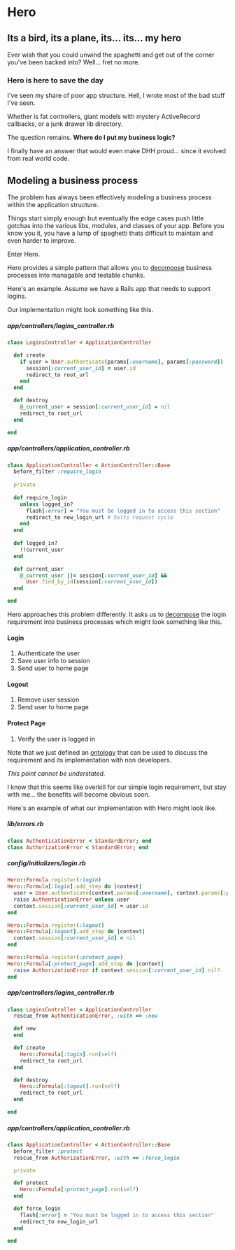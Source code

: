 # Hero

## Its a bird, its a plane, its... its... my hero

Ever wish that you could unwind the spaghetti and get out of the corner you've been backed into?
Well... fret no more.

### Hero is here to save the day

I've seen my share of poor app structure. 
Hell, I wrote most of the bad stuff I've seen.

Whether is fat controllers, giant models with mystery ActiveRecord callbacks, or a junk drawer lib directory.

The question remains. **Where do I put my business logic?**

I finally have an answer that would even make DHH proud... 
since it evolved from real world code.

## Modeling a business process

The problem has always been effectively modeling a business process within the application structure.

Things start simply enough but eventually the edge cases push little gotchas into
the various libs, modules, and classes of your app. Before you know you it,
you have a lump of spaghetti thats difficult to maintain and even harder to improve.

Enter Hero.

Hero provides a simple pattern that allows you to 
[decompose](http://en.wikipedia.org/wiki/Decomposition_(computer_science)) 
business processes into managable and testable chunks.

Here's an example. 
Assume we have a Rails app that needs to support logins. 

Our implementation might look something like this.

##### app/controllers/logins_controller.rb
```ruby
class LoginsController < ApplicationController

  def create
    if user = User.authenticate(params[:username], params[:password])
      session[:current_user_id] = user.id
      redirect_to root_url
    end
  end

  def destroy
    @_current_user = session[:current_user_id] = nil
    redirect_to root_url
  end

end
```

##### app/controllers/application_controller.rb
```ruby
class ApplicationController < ActionController::Base
  before_filter :require_login
 
  private
 
  def require_login
    unless logged_in?
      flash[:error] = "You must be logged in to access this section"
      redirect_to new_login_url # halts request cycle
    end
  end
 
  def logged_in?
    !!current_user
  end

  def current_user
    @_current_user ||= session[:current_user_id] &&
      User.find_by_id(session[:current_user_id])
  end

end
```

Hero approaches this problem differently. 
It asks us to [decompose](http://en.wikipedia.org/wiki/Decomposition_(computer_science)) 
the login requirement into business processes which might look something like this.

#### Login

1. Authenticate the user
1. Save user info to session
1. Send user to home page

#### Logout

1. Remove user session
1. Send user to home page

#### Protect Page

1. Verify the user is logged in

Note that we just defined an [ontology](http://en.wikipedia.org/wiki/Process_ontology) 
that can be used to discuss the requirement and its implementation with non developers.

*This point cannot be understated.*

I know that this seems like overkill for our simple login requirement, 
but stay with me... the benefits will become obvious soon.

Here's an example of what our implementation with Hero might look like.

##### lib/errors.rb
```ruby
class AuthenticationError < StandardError; end
class AuthorizationError < StandardError; end
```

##### config/initializers/login.rb
```ruby
Hero::Formula.register(:login)
Hero::Formula[:login].add_step do |context|
  user = User.authenticate(context.params[:username], context.params[:password])
  raise AuthenticationError unless user
  context.session[:current_user_id] = user.id
end

Hero::Formula.register(:logout)
Hero::Formula[:logout].add_step do |context|
  context.session[:current_user_id] = nil
end

Hero::Formula.register(:protect_page)
Hero::Formula[:protect_page].add_step do |context|
  raise AuthorizationError if context.session[:current_user_id].nil?
end
```

##### app/controllers/logins_controller.rb
```ruby
class LoginsController < ApplicationController
  rescue_from AuthenticationError, :with => :new

  def new
  end

  def create
    Hero::Formula[:login].run(self)
    redirect_to root_url
  end

  def destroy
    Hero::Formula[:logout].run(self)
    redirect_to root_url
  end

end
```

##### app/controllers/application_controller.rb
```ruby
class ApplicationController < ActionController::Base
  before_filter :protect
  rescue_from AuthorizationError, :with => :force_login

  private

  def protect
    Hero::Formula[:protect_page].run(self)
  end

  def force_login
    flash[:error] = "You must be logged in to access this section"
    redirect_to new_login_url
  end
 
end
```
